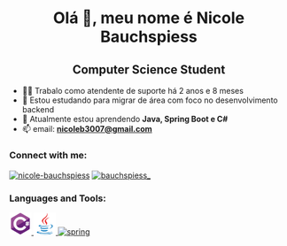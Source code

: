 <h1 align="center">Olá 👋, meu nome é Nicole Bauchspiess</h1>
<h2 align="center">Computer Science Student</h2>

- 👨‍💻 Trabalo como atendente de suporte há 2 anos e 8 meses
- 📝 Estou estudando para migrar de área com foco no desenvolvimento backend
- 🌱 Atualmente estou aprendendo **Java, Spring Boot e C#**
- 📫 email: **nicoleb3007@gmail.com**

<h3 align="left">Connect with me:</h3>
<p align="left">
<a href="https://linkedin.com/in/nicole-bauchspiess" target="blank"><img align="center" src="https://raw.githubusercontent.com/rahuldkjain/github-profile-readme-generator/master/src/images/icons/Social/linked-in-alt.svg" alt="nicole-bauchspiess" height="30" width="40" /></a>
<a href="https://instagram.com/bauchspiess_" target="blank"><img align="center" src="https://raw.githubusercontent.com/rahuldkjain/github-profile-readme-generator/master/src/images/icons/Social/instagram.svg" alt="bauchspiess_" height="30" width="40" /></a>
</p>

<h3 align="left">Languages and Tools:</h3>
<p align="left"> <a href="https://www.w3schools.com/cs/" target="_blank" rel="noreferrer"> <img src="https://raw.githubusercontent.com/devicons/devicon/master/icons/csharp/csharp-original.svg" alt="csharp" width="40" height="40"/> </a> <a href="https://www.java.com" target="_blank" rel="noreferrer"> <img src="https://raw.githubusercontent.com/devicons/devicon/master/icons/java/java-original.svg" alt="java" width="40" height="40"/> </a> <a href="https://spring.io/" target="_blank" rel="noreferrer"> <img src="https://www.vectorlogo.zone/logos/springio/springio-icon.svg" alt="spring" width="40" height="40"/> </a> </p>

